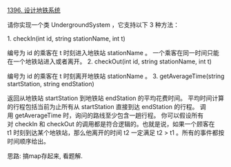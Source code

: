 [1396. 设计地铁系统](https://leetcode-cn.com/problems/design-underground-system/solution/fen-bie-ji-lu-dan-ge-yong-hu-he-zong-xin-hs5f/)

请你实现一个类 UndergroundSystem ，它支持以下 3 种方法：

1. checkIn(int id, string stationName, int t)

编号为 id 的乘客在 t 时刻进入地铁站 stationName 。
一个乘客在同一时间只能在一个地铁站进入或者离开。
2. checkOut(int id, string stationName, int t)

编号为 id 的乘客在 t 时刻离开地铁站 stationName 。
3. getAverageTime(string startStation, string endStation) 

返回从地铁站 startStation 到地铁站 endStation 的平均花费时间。
平均时间计算的行程包括当前为止所有从 startStation 直接到达 endStation 的行程。
调用 getAverageTime 时，询问的路线至少包含一趟行程。
你可以假设所有对 checkIn 和 checkOut 的调用都是符合逻辑的。也就是说，如果一个顾客在 t1 时刻到达某个地铁站，那么他离开的时间 t2 一定满足 t2 > t1 。所有的事件都按时间顺序给出。



思路: 
搞map存起来, 看题解.











